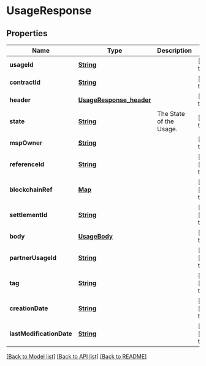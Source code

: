 # UsageResponse
## Properties

Name | Type | Description | Notes
------------ | ------------- | ------------- | -------------
**usageId** | [**String**](string.md) |  | [default to null]
**contractId** | [**String**](string.md) |  | [default to null]
**header** | [**UsageResponse_header**](UsageResponse_header.md) |  | [default to null]
**state** | [**String**](string.md) | The State of the Usage. | [default to null]
**mspOwner** | [**String**](string.md) |  | [default to null]
**referenceId** | [**String**](string.md) |  | [optional] [default to null]
**blockchainRef** | [**Map**](object.md) |  | [optional] [default to null]
**settlementId** | [**String**](string.md) |  | [optional] [default to null]
**body** | [**UsageBody**](UsageBody.md) |  | [default to null]
**partnerUsageId** | [**String**](string.md) |  | [optional] [default to null]
**tag** | [**String**](string.md) |  | [optional] [default to null]
**creationDate** | [**String**](string.md) |  | [optional] [default to null]
**lastModificationDate** | [**String**](string.md) |  | [optional] [default to null]

[[Back to Model list]](../README.md#documentation-for-models) [[Back to API list]](../README.md#documentation-for-api-endpoints) [[Back to README]](../README.md)

